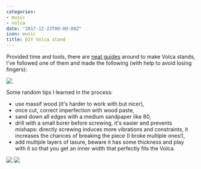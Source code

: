 ```yaml
---
categories:
- music
- volca
date: "2017-12-23T00:00:00Z"
icon: music
title: DIY Volca stand
---
```


Provided time and tools, there are [neat
guides](https://www.reddit.com/r/synthesizers/comments/3zzwnu/made_a_2_volca_stand_for_my_first_woodworking/)
around to make Volca stands, I've followed one of them and made the
following (with help to avoid losing fingers):

<img src="/public/img/volca/volca-stand-3.jpg" data-action="zoom" />

Some random tips I learned in the process:

- use massif wood (it's harder to work with but nicer),
- once cut, correct imperfection with wood paste,
- sand down all edges with a medium sandpaper like 80,
- drill with a small borer before screwing, it's easier and prevents
  mishaps: directly screwing induces more vibrations and constraints,
  it increases the chances of breaking the piece (I broke multiple
  ones!),
- add multiple layers of lasure, beware it has some thickness and play
  with it so that you get an inner width that perfectly fits the
  Volca.

<img src="/public/img/volca/volca-stand-1.jpg" data-action="zoom" />
<img src="/public/img/volca/volca-stand-2.jpg" data-action="zoom" />
